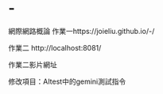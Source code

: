 # -
網際網路概論 作業一https://joieliu.github.io/-/

作業二 http://localhost:8081/   

作業二影片網址  

修改項目：AItest中的gemini測試指令
